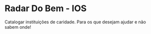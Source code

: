 # Radar Do Bem - IOS
Catalogar instituições de caridade. Para os que desejam ajudar e não sabem onde!

